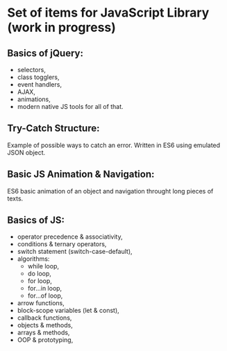 # Set of items for JavaScript Library (work in progress)

## Basics of jQuery:
- selectors,
- class togglers,
- event handlers,
- AJAX,
- animations,
- modern native JS tools for all of that.

## Try-Catch Structure:

Example of possible ways to catch an error. Written in ES6 using emulated JSON object.

## Basic JS Animation & Navigation:

ES6 basic animation of an object and navigation throught long pieces of texts.

## Basics of JS:
- operator precedence & associativity,
- conditions & ternary operators,
- switch statement (switch-case-default),
- algorithms:
    - while loop,
    - do loop,
    - for loop,
    - for...in loop,
    - for...of loop,
- arrow functions,
- block-scope variables (let & const),
- callback functions,
- objects & methods,
- arrays & methods,
- OOP & prototyping,